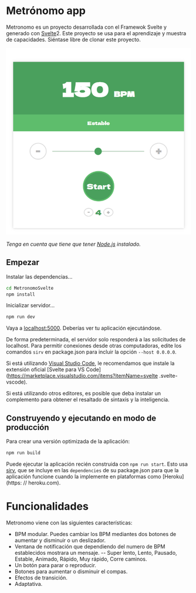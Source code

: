 # Metrónomo app

Metronomo es un proyecto desarrollada con el Framewok Svelte y generado con [Svelte](https://svelte.dev)2. Este proyecto se usa para el aprendizaje y muestra de capacidades. Siéntase libre de clonar este proyecto.

<img src="/public/img/metronomo.png" alt="Metrónomo"/>

*Tenga en cuenta que tiene que tener [Node.js](https://nodejs.org) instalado.*


## Empezar

Instalar las dependencias...

```bash
cd MetronomoSvelte
npm install
```
Inicializar servidor...

```bash
npm run dev
```

Vaya a [localhost:5000](http://localhost:5000). Deberías ver tu aplicación ejecutándose.

De forma predeterminada, el servidor solo responderá a las solicitudes de localhost. Para permitir conexiones desde otras computadoras, edite los comandos `sirv` en package.json para incluir la opción `--host 0.0.0.0`.

Si está utilizando [Visual Studio Code](https://code.visualstudio.com/), le recomendamos que instale la extensión oficial [Svelte para VS Code] (https://marketplace.visualstudio.com/items?itemName=svelte .svelte-vscode). 

Si está utilizando otros editores, es posible que deba instalar un complemento para obtener el resaltado de sintaxis y la inteligencia.

## Construyendo y ejecutando en modo de producción

Para crear una versión optimizada de la aplicación:

```bash
npm run build
```

Puede ejecutar la aplicación recién construida con `npm run start`. Esto usa [sirv](https://github.com/lukeed/sirv), que se incluye en las `dependencies` de su package.json para que la aplicación funcione cuando la implemente en plataformas como [Heroku](https: // heroku.com).

# Funcionalidades

Metronomo viene con las siguientes características:

- BPM modular. Puedes cambiar los BPM mediantes dos botones de aumentar y disminuir o un deslizador.
- Ventana de notificación que dependiendo del numero de BPM establecidos mostrara un mensaje.
-- Super lento, Lento, Pausado, Estable, Animado, Rápido, Muy rápido, Corre caminos.
- Un botón para parar o reproducir.
- Botones para aumentar o disminuir el compas.
- Efectos de transición.
- Adaptativa.
